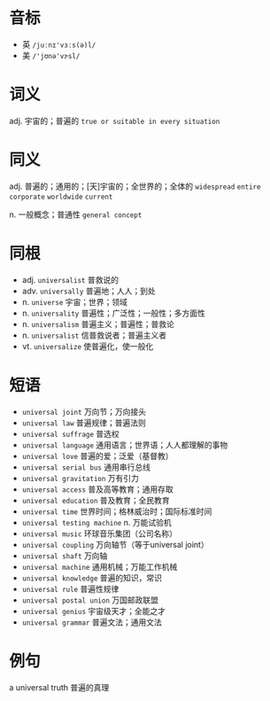 # 音标

- 英 `/juːnɪ'vɜːs(ə)l/`
- 美 `/'jʊnə'vɝsl/`

# 词义

adj. 宇宙的；普遍的
`true or suitable in every situation`

# 同义

adj. 普遍的；通用的；[天]宇宙的；全世界的；全体的
`widespread` `entire` `corporate` `worldwide` `current`

n. 一般概念；普通性
`general concept`

# 同根

- adj. `universalist` 普救说的
- adv. `universally` 普遍地；人人；到处
- n. `universe` 宇宙；世界；领域
- n. `universality` 普遍性；广泛性；一般性；多方面性
- n. `universalism` 普遍主义；普遍性；普救论
- n. `universalist` 信普救说者；普遍主义者
- vt. `universalize` 使普遍化，使一般化

# 短语

- `universal joint` 万向节；万向接头
- `universal law` 普遍规律；普遍法则
- `universal suffrage` 普选权
- `universal language` 通用语言；世界语；人人都理解的事物
- `universal love` 普遍的爱；泛爱（基督教）
- `universal serial bus` 通用串行总线
- `universal gravitation` 万有引力
- `universal access` 普及高等教育；通用存取
- `universal education` 普及教育；全民教育
- `universal time` 世界时间；格林威治时；国际标准时间
- `universal testing machine` n. 万能试验机
- `universal music` 环球音乐集团（公司名称）
- `universal coupling` 万向轴节（等于universal joint）
- `universal shaft` 万向轴
- `universal machine` 通用机械；万能工作机械
- `universal knowledge` 普遍的知识，常识
- `universal rule` 普遍性规律
- `universal postal union` 万国邮政联盟
- `universal genius` 宇宙级天才；全能之才
- `universal grammar` 普遍文法；通用文法

# 例句

a universal truth
普遍的真理


